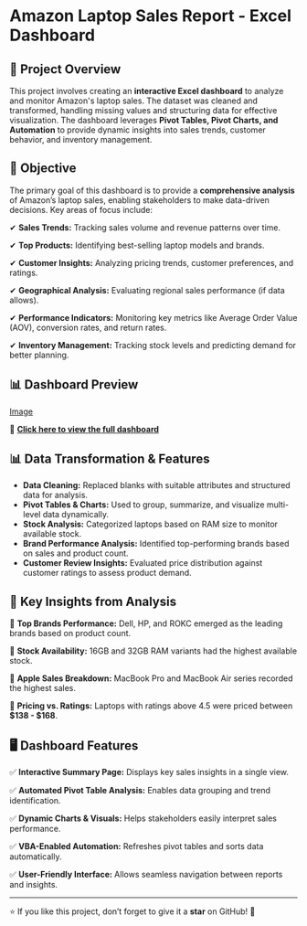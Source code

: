 # **Amazon Laptop Sales Report - Excel Dashboard**

## 📌 **Project Overview**
This project involves creating an **interactive Excel dashboard** to analyze and monitor Amazon's laptop sales. The dataset was cleaned and transformed, handling missing values and structuring data for effective visualization. The dashboard leverages **Pivot Tables, Pivot Charts, and Automation** to provide dynamic insights into sales trends, customer behavior, and inventory management.



## 🎯 **Objective**
The primary goal of this dashboard is to provide a **comprehensive analysis** of Amazon’s laptop sales, enabling stakeholders to make data-driven decisions. Key areas of focus include:

✔ **Sales Trends:** Tracking sales volume and revenue patterns over time.

✔ **Top Products:** Identifying best-selling laptop models and brands.

✔ **Customer Insights:** Analyzing pricing trends, customer preferences, and ratings.

✔ **Geographical Analysis:** Evaluating regional sales performance (if data allows).

✔ **Performance Indicators:** Monitoring key metrics like Average Order Value (AOV), conversion rates, and return rates.

✔ **Inventory Management:** Tracking stock levels and predicting demand for better planning.

## 📊 Dashboard Preview  
[Image](https://github.com/user-attachments/assets/489a916c-2283-4438-ad2b-36343f84a273)

🔗 **[Click here to view the full dashboard](https://github.com/Akshay-552k4/AdventureWorks-BI-Report/blob/main/Dashboard.pbix)**


## 📊 **Data Transformation & Features**
- **Data Cleaning:** Replaced blanks with suitable attributes and structured data for analysis.
- **Pivot Tables & Charts:** Used to group, summarize, and visualize multi-level data dynamically.
- **Stock Analysis:** Categorized laptops based on RAM size to monitor available stock.
- **Brand Performance Analysis:** Identified top-performing brands based on sales and product count.
- **Customer Review Insights:** Evaluated price distribution against customer ratings to assess product demand.



## 📌 **Key Insights from Analysis**
📌 **Top Brands Performance:** Dell, HP, and ROKC emerged as the leading brands based on product count.

📌 **Stock Availability:** 16GB and 32GB RAM variants had the highest available stock.

📌 **Apple Sales Breakdown:** MacBook Pro and MacBook Air series recorded the highest sales.

📌 **Pricing vs. Ratings:** Laptops with ratings above 4.5 were priced between **$138 - $168**.



## 🖥 **Dashboard Features**
✅ **Interactive Summary Page:** Displays key sales insights in a single view.

✅ **Automated Pivot Table Analysis:** Enables data grouping and trend identification.

✅ **Dynamic Charts & Visuals:** Helps stakeholders easily interpret sales performance.

✅ **VBA-Enabled Automation:** Refreshes pivot tables and sorts data automatically.

✅ **User-Friendly Interface:** Allows seamless navigation between reports and insights.

---

⭐ If you like this project, don’t forget to give it a **star** on GitHub! 🚀

